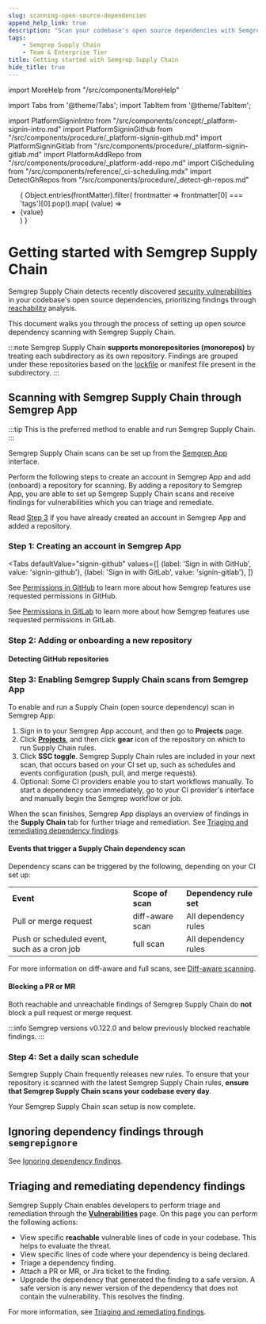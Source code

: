 ```yaml
---
slug: scanning-open-source-dependencies
append_help_link: true
description: "Scan your codebase's open source dependencies with Semgrep Supply Chain's high-signal rules that determine a vulnerability's reachability."
tags:
    - Semgrep Supply Chain
    - Team & Enterprise Tier
title: Getting started with Semgrep Supply Chain
hide_title: true
---
```


import MoreHelp from "/src/components/MoreHelp"

import Tabs from '@theme/Tabs';
import TabItem from '@theme/TabItem';

import PlatformSigninIntro from "/src/components/concept/_platform-signin-intro.md"
import PlatformSigninGithub from "/src/components/procedure/_platform-signin-github.md"
import PlatformSigninGitlab from "/src/components/procedure/_platform-signin-gitlab.md"
import PlatformAddRepo from "/src/components/procedure/_platform-add-repo.md"
import CiScheduling from "/src/components/reference/_ci-scheduling.mdx"
import DetectGhRepos from "/src/components/procedure/_detect-gh-repos.md"

<ul id="tag__badge-list">
{
Object.entries(frontMatter).filter(
    frontmatter => frontmatter[0] === 'tags')[0].pop().map(
    (value) => <li class='tag__badge-item'>{value}</li> )
}
</ul>

# Getting started with Semgrep Supply Chain

Semgrep Supply Chain detects recently discovered [security vulnerabilities](https://nvd.nist.gov/vuln/full-listing) in your codebase's open source dependencies, prioritizing findings through [reachability](/docs/semgrep-sc/sc-glossary#reachability) analysis. 

This document walks you through the process of setting up open source dependency scanning with Semgrep Supply Chain.

:::note
Semgrep Supply Chain **supports monorepositories (monorepos)** by treating each subdirectory as its own repository. Findings are grouped under these repositories based on the [lockfile](/docs/semgrep-sc/sc-glossary/#lockfile) or manifest file present in the subdirectory.
:::

## Scanning with Semgrep Supply Chain through Semgrep App

:::tip
This is the preferred method to enable and run Semgrep Supply Chain.
:::

Semgrep Supply Chain scans can be set up from the [Semgrep App](/) interface.

Perform the following steps to create an account in Semgrep App and add (onboard) a repository for scanning. By adding a repository to Semgrep App, you are able to set up Semgrep Supply Chain scans and receive findings for vulnerabilities which you can triage and remediate.

Read [Step 3](#step-3-enabling-semgrep-supply-chain-scans-from-within-semgrep-app) if you have already created an account in Semgrep App and added a repository.

### Step 1: Creating an account in Semgrep App

<PlatformSigninIntro />

<Tabs
    defaultValue="signin-github"
    values={[
    {label: 'Sign in with GitHub', value: 'signin-github'},
    {label: 'Sign in with GitLab', value: 'signin-gitlab'},
    ]}
>

<TabItem value='signin-github'>

<PlatformSigninGithub />


See [Permissions in GitHub](/docs/semgrep-app/getting-started-with-semgrep-app/#permissions-for-github) to learn more about how Semgrep features use requested permissions in GitHub.

</TabItem>

<TabItem value='signin-gitlab'>

<PlatformSigninGitlab />

See [Permissions in GitLab](docs/semgrep-app/getting-started-with-semgrep-app/#permissions-for-gitlab) to learn more about how Semgrep features use requested permissions in GitLab.

</TabItem>

</Tabs>

### Step 2: Adding or onboarding a new repository

<PlatformAddRepo />

#### Detecting GitHub repositories

<DetectGhRepos />

### Step 3: Enabling Semgrep Supply Chain scans from Semgrep App

To enable and run a Supply Chain (open source dependency) scan in Semgrep App:

1. Sign in to your Semgrep App account, and then go to **Projects** page.
2. Click **[Projects](https://semgrep.dev/orgs/-/projects)**, and then click <i class="fa-solid fa-gear"></i> **gear** icon of the repository on which to run Supply Chain rules.
3. Click <i class="fa-solid fa-toggle-large-on"></i> **SSC toggle**. Semgrep Supply Chain rules are included in your next scan, that occurs based on your CI set up, such as schedules and events configuration (push, pull, and merge requests).
4. Optional: Some CI providers enable you to start workflows manually. To start a dependency scan immediately, go to your CI provider's interface and manually begin the Semgrep workflow or job.

When the scan finishes, Semgrep App displays an overview of findings in the **Supply Chain** tab for further triage and remediation. See [Triaging and remediating dependency findings](/docs/semgrep-sc/triaging-and-remediating-vulnerabilities).

#### Events that trigger a Supply Chain dependency scan

Dependency scans can be triggered by the following, depending on your CI set up:

<table>
  <tr>
   <td><strong>Event</strong>
   </td>
   <td><strong>Scope of scan</strong>
   </td>
   <td><strong>Dependency rule set</strong>
   </td>
  </tr>
  <tr>
   <td>Pull or merge request
   </td>
   <td>diff-aware scan
   </td>
   <td>All dependency rules
   </td>
  </tr>
  <tr>
   <td>Push or scheduled event, such as a cron job
   </td>
   <td>full scan
   </td>
   <td>All dependency rules
   </td>
  </tr>
</table>

For more information on diff-aware and full scans, see [Diff-aware scanning](/docs/semgrep-ci/running-semgrep-ci-with-semgrep-app/#diff-aware-scanning).

#### Blocking a PR or MR

Both reachable and unreachable findings of Semgrep Supply Chain do **not** block a pull request or merge request.

:::info
Semgrep versions v0.122.0 and below previously blocked reachable findings.
:::

### Step 4: Set a daily scan schedule

Semgrep Supply Chain frequently releases new rules. To ensure that your repository is scanned with the latest Semgrep Supply Chain rules, **ensure that Semgrep Supply Chain scans your codebase every day**. 

<CiScheduling />

Your Semgrep Supply Chain scan setup is now complete.

## Ignoring dependency findings through `semgrepignore`

See [Ignoring dependency findings](/docs/semgrep-sc/ignoring-lockfiles-dependencies).

## Triaging and remediating dependency findings

Semgrep Supply Chain enables developers to perform triage and remediation through the **[Vulnerabilities](https://semgrep.dev/orgs/-/supply-chain/vulnerabilities)** page. On this page you can perform the following actions:

* View specific **reachable** vulnerable lines of code in your codebase. This helps to evaluate the threat.
* View specific lines of code where your dependency is being declared.
* Triage a dependency finding.
* Attach a PR or MR, or Jira ticket to the finding.
* Upgrade the dependency that generated the finding to a safe version. A safe version is any newer version of the dependency that does not contain the vulnerability. This resolves the finding.

For more information, see [Triaging and remediating findings](/docs/semgrep-sc/triaging-and-remediating-vulnerabilities).

<MoreHelp />
